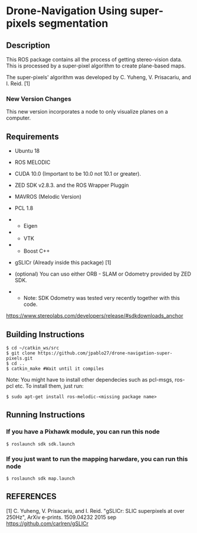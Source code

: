# Drone-Navigation Using super-pixels segmentation
## Description
This ROS package contains all the process of getting stereo-vision data. This is processed by a super-pixel algorithm to create plane-based maps.


The super-pixels' algorithm was developed by C. Yuheng, V. Prisacariu, and I. Reid. [1]

### New Version Changes

This new version incorporates a node to only visualize planes on a computer.

##  Requirements

* Ubuntu 18

* ROS MELODIC

* CUDA 10.0 (Important to be 10.0 not 10.1 or greater).

* ZED SDK v2.8.3. and the ROS Wrapper Pluggin

* MAVROS (Melodic Version)

* PCL 1.8
* * Eigen
* * VTK
* * Boost C++

* gSLICr (Already inside this package) [1]

* (optional) You can uso either ORB - SLAM or Odometry provided by ZED SDK.

* * Note: SDK Odometry was tested very recently together with this code.

https://www.stereolabs.com/developers/release/#sdkdownloads_anchor

## Building Instructions

```console
$ cd ~/catkin_ws/src
$ git clone https://github.com/jpablo27/drone-navigation-super-pixels.git
$ cd ..
$ catkin_make #Wait until it compiles
```
Note: You might have to install other dependecies such as pcl-msgs, ros-pcl etc. To install them, just run:
```console
$ sudo apt-get install ros-melodic-<missing package name>
```
## Running Instructions
### If you have a Pixhawk module, you can run this node
```console
$ roslaunch sdk sdk.launch
```

### If you just want to run the mapping harwdare, you can run this node
```console
$ roslaunch sdk map.launch
```

## REFERENCES

[1] C. Yuheng, V. Prisacariu, and I. Reid.  "gSLICr: SLIC superpixels at over 250Hz", ArXiv e-prints. 1509.04232 2015 sep
https://github.com/carlren/gSLICr
